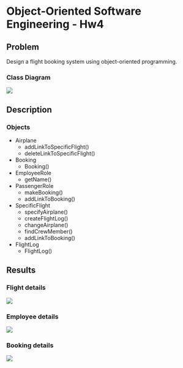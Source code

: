 #  Object-Oriented Software Engineering - Hw4
## Problem
Design a flight booking system using object-oriented programming.
### Class Diagram
![](https://i.imgur.com/GRomGFN.png)
## Description
### Objects
- Airplane
    - addLinkToSpecificFlight()
    - deleteLinkToSpecificFlight()
- Booking
    - Booking()
- EmployeeRole
    - getName()
- PassengerRole
    - makeBooking()
    - addLinkToBooking()
- SpecificFlight
    - specifyAirplane()
    - createFlightLog()
    - changeAirplane()
    - findCrewMember()
    - addLinkToBooking()
- FlightLog
    - FlightLog()


## Results
### Flight details
![](https://i.imgur.com/OLfzXmJ.png)
### Employee details
![](https://i.imgur.com/ZI3BWOi.png)
### Booking details
![](https://i.imgur.com/j8YpTD3.png)
